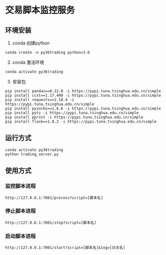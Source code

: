 # 交易脚本监控服务

## 环境安装

1. conda 创建python

```
conda create -n py36trading python=3.6
```

2. conda 激活环境

```
conda activate py36trading
```

3. 安装包

```
pip install pandas==0.22.0 -i https://pypi.tuna.tsinghua.edu.cn/simple
pip install ccxt==1.17.490 -i https://pypi.tuna.tsinghua.edu.cn/simple
pip install requests==2.18.4 -i https://pypi.tuna.tsinghua.edu.cn/simple
pip install pysocks==1.6.6 -i https://pypi.tuna.tsinghua.edu.cn/simple
pip install pytz -i https://pypi.tuna.tsinghua.edu.cn/simple
pip install pprint -i https://pypi.tuna.tsinghua.edu.cn/simple
pip install flask==1.0.2 -i https://pypi.tuna.tsinghua.edu.cn/simple
```



## 运行方式

```
conda activate py36trading
python trading_server.py
```

## 使用方式

### 监控脚本进程

```
http://127.0.0.1:7001/process?script=[脚本名]
```

### 停止脚本进程

```
http://127.0.0.1:7001/stop?script=[脚本名]
```

### 启动脚本进程

```
http://127.0.0.1:7001/start?script=[脚本名]&log=[日志名]
```


